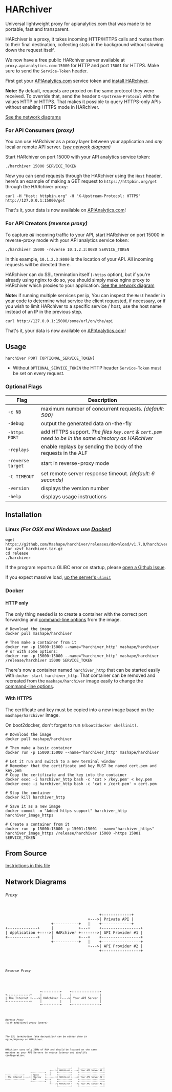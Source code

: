 # HARchiver

Universal lightweight proxy for apianalytics.com that was made to be portable, fast and transparent.

HARchiver is a proxy, it takes incoming HTTP/HTTPS calls and routes them to their final destination, collecting stats in the background without slowing down the request itself.

We now have a free public HARchiver server available at `proxy.apianalytics.com:15000` for HTTP and port `15001` for HTTPS. Make sure to send the `Service-Token` header.

First get your [APIAnalytics.com](http://www.apianalytics.com) service token and [install HARchiver](#installation).

**Note:** By default, requests are proxied on the same protocol they were received. To override that, send the header `X-Upstream-Protocol` with the values HTTP or HTTPS. That makes it possible to query HTTPS-only APIs without enabling HTTPS mode in HARchiver.

[See the network diagrams](#network-diagrams)

### For API Consumers *(proxy)*

You can use HARchiver as a proxy layer between your application and *any* local or remote API server. *([see network diagram](#proxy))*

Start HARchiver on port 15000 with your API analytics service token:

```shell
./harchiver 15000 SERVICE_TOKEN
```

Now you can send requests through the HARchiver using the `Host` header, here's an example of making a GET request to `https://httpbin.org/get` through the HARchiver proxy:

```shell
curl -H "Host: httpbin.org" -H "X-Upstream-Protocol: HTTPS" http://127.0.0.1:15000/get
```

That's it, your data is now available on [APIAnalytics.com](http://www.apianalytics.com)!

### For API Creators *(reverse proxy)*

To capture *all* incoming traffic to your API, start HARchiver on port 15000 in reverse-proxy mode with your API analytics service token:

```shell
./harchiver 15000 -reverse 10.1.2.3:8080 SERVICE_TOKEN
```

In this example, `10.1.2.3:8080` is the location of your API. All incoming requests will be directed there.

HARchiver can do SSL termination itself (`-https` option), but if you're already using nginx to do so, you should simply make nginx proxy to HARchiver which proxies to your application. [See the network diagram](#reverse-proxy)

**Note:** if running multiple services per ip, You can inspect the `Host` header in your code to determine what service the client requested, if necessary, or if you wish to limit HARchiver to a specific service / host, use the host name instead of an IP in the previous step.

```shell
curl http://127.0.0.1:15000/some/url/on/the/api
```

That's it, your data is now available on [APIAnalytics.com](http://www.apianalytics.com)!

## Usage

```shell
harchiver PORT [OPTIONAL_SERVICE_TOKEN]
```

- Without `OPTIONAL_SERVICE_TOKEN` the HTTP header `Service-Token` must be set on every request.

### Optional Flags

| Flag              | Description                                                                                          |
| ----------------- | ---------------------------------------------------------------------------------------------------- |
| `-c NB`           | maximum number of concurrent requests. *(default: 500)*                                              |
| `-debug`          | output the generated data on-the-fly                                                                 |
| `-https PORT`     | add HTTPS support. *The files `key.cert` & `cert.pem` need to be in the same directory as HARchiver* |
| `-replays`        | enable replays by sending the body of the requests in the ALF                                        |
| `-reverse target` | start in reverse-proxy mode                                                                          |
| `-t TIMEOUT`      | set remote server response timeout. *(default: 6 seconds)*                                           |
| `-version`        | displays the version number                                                                          |
| `-help`           | displays usage instructions                                                                          |

## Installation

### Linux *(For OSX and Windows use [Docker](#docker))*

```shell
wget https://github.com/Mashape/harchiver/releases/download/v1.7.0/harchiver.tar.gz
tar xzvf harchiver.tar.gz
cd release
./harchiver
```

If the program reports a GLIBC error on startup, please [open a Github Issue](https://github.com/APIAnalytics/HARchiver/issues).

If you expect massive load, [up the server's `ulimit`](http://www.cyberciti.biz/faq/linux-increase-the-maximum-number-of-open-files/)


### Docker

#### HTTP only

The only thing needed is to create a container with the correct port forwarding and [command-line options](#usage) from the image.

```shell
# Download the image
docker pull mashape/harchiver

# Then make a container from it
docker run -p 15000:15000 --name="harchiver_http" mashape/harchiver
# or with some options:
docker run -p 15000:15000 --name="harchiver_http" mashape/harchiver /release/harchiver 15000 SERVICE_TOKEN
```

There's now a container named `harchiver_http` that can be started easily with `docker start harchiver_http`. That container can be removed and recreated from the `mashape/harchiver` image easily to change the [command-line options](#usage).

#### With HTTPS

The certificate and key must be copied into a new image based on the `mashape/harchiver` image.

On boot2docker, don't forget to run `$(boot2docker shellinit)`.

```shell
# Download the image
docker pull mashape/harchiver

# Then make a basic container
docker run -p 15000:15000 --name="harchiver_http" mashape/harchiver

# Let it run and switch to a new terminal window
# Remember that the certificate and key MUST be named cert.pem and key.pem
# Copy the certificate and the key into the container
docker exec -i harchiver_http bash -c 'cat > /key.pem' < key.pem
docker exec -i harchiver_http bash -c 'cat > /cert.pem' < cert.pem

# Stop the container
docker kill harchiver_http

# Save it as a new image
docker commit -m "Added https support" harchiver_http harchiver_image_https

# Create a container from it
docker run -p 15000:15000 -p 15001:15001 --name="harchiver_https" harchiver_image_https /release/harchiver 15000 -https 15001 SERVICE_TOKEN
```

## From Source

[Instrictions in this file](INSTALL.md)

## Network Diagrams

###### Proxy

<pre><code>
                                         +-------------+
                                    +--->| Private API |
                    +-----------+   |    +-------------+
+-------------+     |           +---+    +-----------------+
| Application +---->| HARchiver +------->| API Provider #1 |
+-------------+     |           +---+    +-----------------+
                    +-----------+   |    +-----------------+
                                    +--->| API Provider #2 |
                                         +-----------------+
<code></pre>

###### Reverse Proxy

<pre><code>
                     +-----------+     +-----------------+
+--------------+     |           |     |                 |
| The Internet +---->| HARchiver +---->| Your API Server |
+--------------+     |           |     |                 |
                     +-----------+     +-----------------+
<code></pre>

###### Reverse Proxy *(with additional proxy layers)*

*The SSL termination (aka decryption) can be either done in nginx/HAproxy or HARchiver.*

HARchiver uses only 20Mb of RAM and should be located on the same machine as your API Servers to reduce latency and simplify configuration.

<pre><code>
                                           +-----------+     +--------------------+
                                     +---->| HARchiver +---->| Your API Server #1 |
                     +-----------+   |     +-----------+     +--------------------+
+--------------+     | nginx     +---+     +-----------+     +--------------------+
| The Internet +---->| HAproxy   +-------->| HARchiver +---->| Your API Server #2 |
+--------------+     | ssl       +---+     +-----------+     +--------------------+
                     +-----------+   |     +-----------+     +--------------------+
                                     +---->| HARchiver +---->| Your API Server #3 |
                                           +-----------+     +--------------------+
<code></pre>
